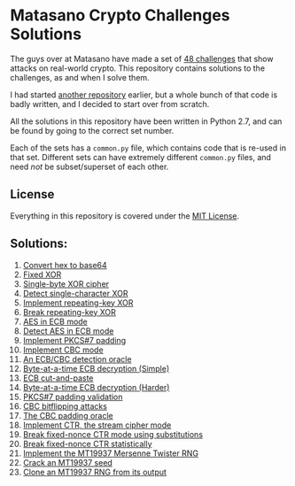 Matasano Crypto Challenges Solutions
====================================

The guys over at Matasano have made a set of [48 challenges](http://cryptopals.com/) that show attacks on real-world crypto.
This repository contains solutions to the challenges, as and when I solve them.

I had started [another repository](https://github.com/jaybosamiya/cryptopals-solutions/) earlier, but a whole bunch of that code is badly written, and I decided to start over from scratch.

All the solutions in this repository have been written in Python 2.7, and can be found by going to the correct set number.

Each of the sets has a `common.py` file, which contains code that is re-used in that set. Different sets can have extremely different `common.py` files, and need _not_ be subset/superset of each other.

License
-------

Everything in this repository is covered under the [MIT License](http://jay.mit-license.org/2016).

Solutions:
----------

1. [Convert hex to base64](set1/1.py)
2. [Fixed XOR](set1/2.py)
3. [Single-byte XOR cipher](set1/3.py)
4. [Detect single-character XOR](set1/4.py)
5. [Implement repeating-key XOR](set1/5.py)
6. [Break repeating-key XOR](set1/6.py)
7. [AES in ECB mode](set1/7.py)
8. [Detect AES in ECB mode](set1/8.py)
9. [Implement PKCS#7 padding](set2/9.py)
10. [Implement CBC mode](set2/10.py)
11. [An ECB/CBC detection oracle](set2/11.py)
12. [Byte-at-a-time ECB decryption (Simple)](set2/12.py)
13. [ECB cut-and-paste](set2/13.py)
14. [Byte-at-a-time ECB decryption (Harder)](set2/14.py)
15. [PKCS#7 padding validation](set2/15.py)
16. [CBC bitflipping attacks](set2/16.py)
17. [The CBC padding oracle](set3/17.py)
18. [Implement CTR, the stream cipher mode](set3/18.py)
19. [Break fixed-nonce CTR mode using substitutions](set3/19.py)
20. [Break fixed-nonce CTR statistically](set3/20.py)
21. [Implement the MT19937 Mersenne Twister RNG](set3/21.py)
22. [Crack an MT19937 seed](set3/22.py)
23. [Clone an MT19937 RNG from its output](set3/23.py)
